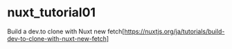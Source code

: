 # nuxt_tutorial01
Build a dev.to clone with Nuxt new fetch[https://nuxtjs.org/ja/tutorials/build-dev-to-clone-with-nuxt-new-fetch]
